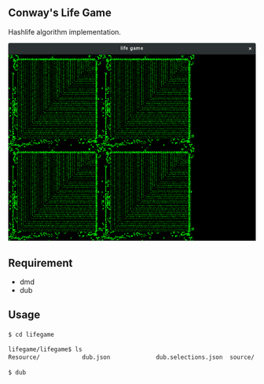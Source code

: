 Conway's Life Game
--------------------
Hashlife algorithm implementation.

![Alt text](./img/lifegame.png?raw=true "lifegame")

## Requirement
- dmd  
- dub  

## Usage
`$ cd lifegame`
```
lifegame/lifegame$ ls
Resource/            dub.json             dub.selections.json  source/
```
`$ dub`

